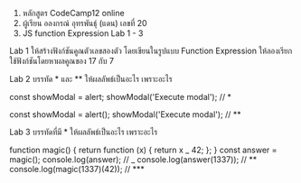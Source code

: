 1. หลักสูตร CodeCamp12 online
2. ผู้เรียน อลงกรณ์ อุทรพันธุ์ (แดน) เลขที่ 20
3. JS function Expression Lab 1 - 3

Lab 1
ให้สร้างฟังก์ชันคูณตัวเลขสองตัว โดยเขียนในรูปแบบ Function Expression
ให้ลองเรียกใช้ฟังก์ชันโดยหาผลคูณของ 17 กับ 7

Lab 2
บรรทัด \* และ \*\* ให้ผลลัพธ์เป็นอะไร เพราะอะไร

const showModal = alert;
showModal('Execute modal'); // \*

const showModal = alert();
showModal('Execute modal'); // \*\*

Lab 3
บรรทัดที่มี \* ให้ผลลัพธ์เป็นอะไร เพราะอะไร

function magic() {
return function (x) {
return x _ 42;
};
}
const answer = magic();
console.log(answer); // _
console.log(answer(1337)); // **
console.log(magic(1337)(42)); // \***
